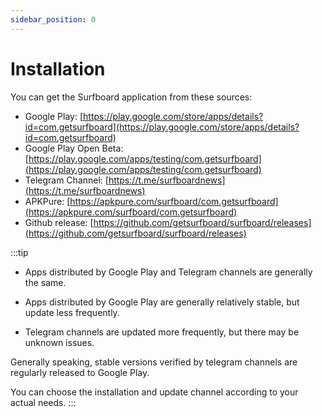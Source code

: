 ```yaml
---
sidebar_position: 0
---
```


# Installation

You can get the Surfboard application from these sources:

- Google Play: [https://play.google.com/store/apps/details?id=com.getsurfboard](https://play.google.com/store/apps/details?id=com.getsurfboard)
- Google Play Open Beta: [https://play.google.com/apps/testing/com.getsurfboard](https://play.google.com/apps/testing/com.getsurfboard)
- Telegram Channel: [https://t.me/surfboardnews](https://t.me/surfboardnews)
- APKPure: [https://apkpure.com/surfboard/com.getsurfboard](https://apkpure.com/surfboard/com.getsurfboard)
- Github release: [https://github.com/getsurfboard/surfboard/releases](https://github.com/getsurfboard/surfboard/releases)

:::tip
- Apps distributed by Google Play and Telegram channels are generally the same.

- Apps distributed by Google Play are generally relatively stable, but update less frequently.

- Telegram channels are updated more frequently, but there may be unknown issues.

Generally speaking, stable versions verified by telegram channels are regularly released to Google Play.

You can choose the installation and update channel according to your actual needs.
:::
